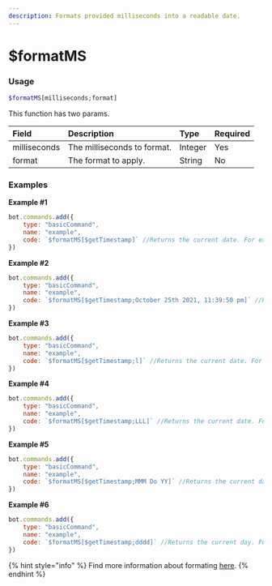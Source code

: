 ```yaml
---
description: Formats provided milliseconds into a readable date.
---
```


# $formatMS
### Usage
```php
$formatMS[milliseconds;format]
```

This function has two params.

| Field | Description | Type | Required
| :---- | :---- | :---- | :----
| milliseconds | The milliseconds to format. | Integer | Yes
| format | The format to apply. | String | No

### Examples
**Example #1**
```javascript
bot.commands.add({
    type: "basicCommand",
    name: "example",
    code: `$formatMS[$getTimestamp]` //Returns the current date. For example, October 25th 2021.
})
```

**Example #2**
```javascript
bot.commands.add({
    type: "basicCommand",
    name: "example",
    code: `$formatMS[$getTimestamp;October 25th 2021, 11:39:50 pm]` //Returns the current date. For example, October 25th 2021, 11:39:50 pm.
})
```

**Example #3**
```javascript
bot.commands.add({
    type: "basicCommand",
    name: "example",
    code: `$formatMS[$getTimestamp;l]` //Returns the current date. For example, 10/25/2021.
})
```

**Example #4**
```javascript
bot.commands.add({
    type: "basicCommand",
    name: "example",
    code: `$formatMS[$getTimestamp;LLL]` //Returns the current date. For example, October 25, 2021 11:43 PM.
})
```

**Example #5**
```javascript
bot.commands.add({
    type: "basicCommand",
    name: "example",
    code: `$formatMS[$getTimestamp;MMM Do YY]` //Returns the current date. For example, Oct 25th 21.
})
```

**Example #6**
```javascript
bot.commands.add({
    type: "basicCommand",
    name: "example",
    code: `$formatMS[$getTimestamp;dddd]` //Returns the current day. For example, Monday.
})
```

{% hint style="info" %} Find more information about formating [here](https://momentjs.com/). {% endhint %}